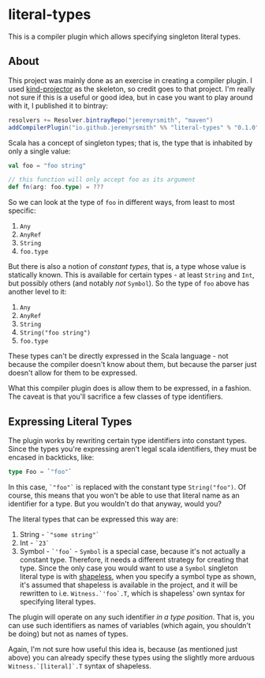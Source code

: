 # literal-types
This is a compiler plugin which allows specifying singleton literal types.

## About
This project was mainly done as an exercise in creating a compiler plugin.  I used
[kind-projector](https://github.com/non/kind-projector) as the skeleton, so credit goes to that project.  I'm really not
sure if this is a useful or good idea, but in case you want to play around with it, I published it to bintray:

```scala
resolvers += Resolver.bintrayRepo("jeremyrsmith", "maven")
addCompilerPlugin("io.github.jeremyrsmith" %% "literal-types" % "0.1.0")
```

Scala has a concept of singleton types; that is, the type that is inhabited by only a single value:

```scala
val foo = "foo string"

// this function will only accept foo as its argument
def fn(arg: foo.type) = ???
```

So we can look at the type of `foo` in different ways, from least to most specific:

1. `Any`
2. `AnyRef`
3. `String`
4. `foo.type`

But there is also a notion of *constant types*, that is, a type whose value is statically known.  This is available
for certain types - at least `String` and `Int`, but possibly others (and notably *not* `Symbol`).  So the type of 
`foo` above has another level to it:

1. `Any`
2. `AnyRef`
3. `String`
4. `String("foo string")`
5. `foo.type`

These types can't be directly expressed in the Scala language - not because the compiler doesn't know about them, but
because the parser just doesn't allow for them to be expressed.

What this compiler plugin does is allow them to be expressed, in a fashion.  The caveat is that you'll sacrifice a few
classes of type identifiers.

## Expressing Literal Types
The plugin works by rewriting certain type identifiers into constant types.  Since the types you're expressing aren't
legal scala identifiers, they must be encased in backticks, like:

```scala
type Foo = `"foo"`
```

In this case, `` `"foo"` `` is replaced with the constant type `String("foo")`.  Of course, this means that you won't
be able to use that literal name as an identifier for a type.  But you wouldn't do that anyway, would you?

The literal types that can be expressed this way are:

1. String - `` `"some string"` ``
2. Int - `` `23` ``
3. Symbol - `` `'foo` `` - `Symbol` is a special case, because it's not actually a constant type.  Therefore, it needs a
different strategy for creating that type.  Since the only case you would want to use a `Symbol` singleton literal type
is with [shapeless](https://github.com/milessabin/shapeless), when you specify a symbol type as shown, it's assumed that
shapeless is available in the project, and it will be rewritten to i.e. `` Witness.`'foo`.T ``, which is shapeless' own
syntax for specifying literal types.

The plugin will operate on any such identifier *in a type position*. That is, you can use such identifiers as names of
variables (which again, you shouldn't be doing) but not as names of types.

Again, I'm not sure how useful this idea is, because (as mentioned just above) you can already specify these types using
the slightly more arduous `` Witness.`[literal]`.T `` syntax of shapeless.